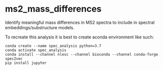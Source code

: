 # ms2_mass_differences
Identify meaningful mass differences in MS2 spectra to include in spectral embeddings/substructure models.

To recreate this analysis it is best to create aconda environment like such:
```
conda create --name spec_analysis python=3.7
conda activate spec_analysis
conda install --channel nlesc --channel bioconda --channel conda-forge spec2vec
pip install jupyter
```
